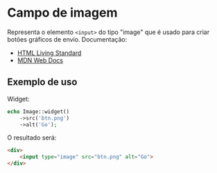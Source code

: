# Campo de imagem

Representa o elemento `<input>` do tipo "image" que é usado para criar botões gráficos de envio. Documentação:

- [HTML Living Standard](https://html.spec.whatwg.org/multipage/input.html#image-button-state-(type=image))
- [MDN Web Docs](https://developer.mozilla.org/docs/Web/HTML/Element/input/image)

## Exemplo de uso

Widget:

```php
echo Image::widget()
    ->src('btn.png')
    ->alt('Go');
```

O resultado será:

```html
<div>
    <input type="image" src="btn.png" alt="Go">
</div>
```
